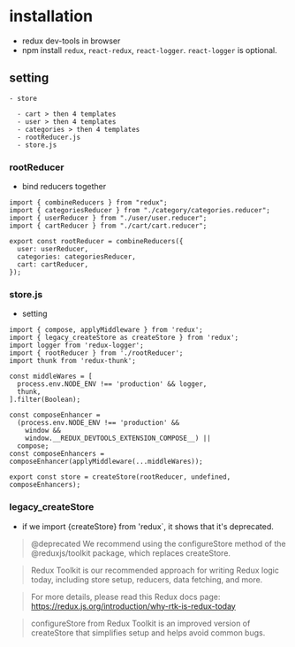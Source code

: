 # installation
- redux dev-tools in browser
- npm install `redux`, `react-redux`, `react-logger`. `react-logger` is optional.


## setting
```
- store

  - cart > then 4 templates
  - user > then 4 templates
  - categories > then 4 templates
  - rootReducer.js
  - store.js

```

### rootReducer
- bind reducers together

```
import { combineReducers } from "redux";
import { categoriesReducer } from "./category/categories.reducer";
import { userReducer } from "./user/user.reducer";
import { cartReducer } from "./cart/cart.reducer";

export const rootReducer = combineReducers({
  user: userReducer,
  categories: categoriesReducer,
  cart: cartReducer,
});

```

### store.js
- setting

```
import { compose, applyMiddleware } from 'redux';
import { legacy_createStore as createStore } from 'redux';
import logger from 'redux-logger';
import { rootReducer } from './rootReducer';
import thunk from 'redux-thunk';

const middleWares = [
  process.env.NODE_ENV !== 'production' && logger,
  thunk,
].filter(Boolean);

const composeEnhancer =
  (process.env.NODE_ENV !== 'production' &&
    window &&
    window.__REDUX_DEVTOOLS_EXTENSION_COMPOSE__) ||
  compose;
const composeEnhancers = composeEnhancer(applyMiddleware(...middleWares));

export const store = createStore(rootReducer, undefined, composeEnhancers);

```

### legacy_createStore
- if we import {createStore} from 'redux`, it shows that it's deprecated.
> @deprecated
> We recommend using the configureStore method of the @reduxjs/toolkit package, which replaces createStore.

> Redux Toolkit is our recommended approach for writing Redux logic today, including store setup, reducers, data fetching, and more.

> For more details, please read this Redux docs page: https://redux.js.org/introduction/why-rtk-is-redux-today

> configureStore from Redux Toolkit is an improved version of createStore that simplifies setup and helps avoid common bugs.


